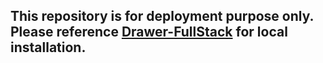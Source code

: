 ## This repository is for deployment purpose only. Please reference [Drawer-FullStack](https://github.com/popo26/Drawer-FullStack) for local installation.
